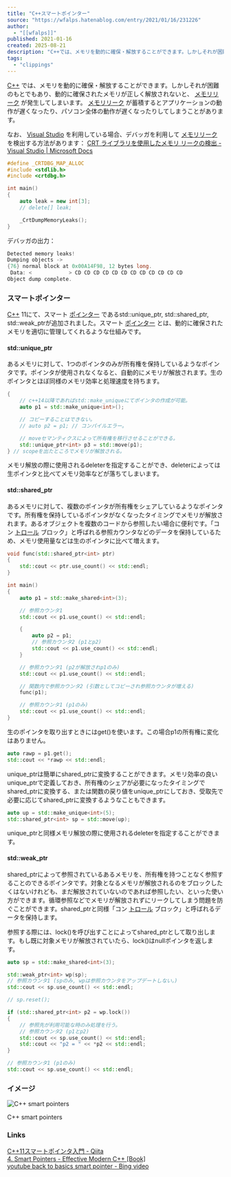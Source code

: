 ```yaml
---
title: "C++スマートポインター"
source: "https://wfalps.hatenablog.com/entry/2021/01/16/231226"
author:
  - "[[wfalps]]"
published: 2021-01-16
created: 2025-08-21
description: "C++では、メモリを動的に確保・解放することができます。しかしそれが困難のもとでもあり、動的に確保されたメモリが正しく解放されないと、メモリリークが発生してしまいます。メモリリークが蓄積するとアプリケーションの動作が遅くなったり、パソコン全体の動作が遅くなったりしてしまうことがあります。なお、Visual Studioを利用している場合、デバッガを利用してメモリリークを検出する方法があります： CRT ライブラリを使用したメモリ リークの検出 - Visual Studio | Microsoft Docs #define _CRTDBG_MAP_ALLOC #include <stdlib.…"
tags:
  - "clippings"
---
```

[C++](http://d.hatena.ne.jp/keyword/C%2B%2B) では、メモリを動的に確保・解放することができます。しかしそれが困難のもとでもあり、動的に確保されたメモリが正しく解放されないと、 [メモリリーク](http://d.hatena.ne.jp/keyword/%A5%E1%A5%E2%A5%EA%A5%EA%A1%BC%A5%AF) が発生してしまいます。 [メモリリーク](http://d.hatena.ne.jp/keyword/%A5%E1%A5%E2%A5%EA%A5%EA%A1%BC%A5%AF) が蓄積するとアプリケーションの動作が遅くなったり、パソコン全体の動作が遅くなったりしてしまうことがあります。

なお、 [Visual Studio](http://d.hatena.ne.jp/keyword/Visual%20Studio) を利用している場合、デバッガを利用して [メモリリーク](http://d.hatena.ne.jp/keyword/%A5%E1%A5%E2%A5%EA%A5%EA%A1%BC%A5%AF) を検出する方法があります： [CRT ライブラリを使用したメモリ リークの検出 - Visual Studio | Microsoft Docs](https://docs.microsoft.com/ja-jp/visualstudio/debugger/finding-memory-leaks-using-the-crt-library?view=vs-2019)  

```cpp
#define _CRTDBG_MAP_ALLOC
#include <stdlib.h>
#include <crtdbg.h>

int main()
{
    auto leak = new int[3];
    // delete[] leak;

    _CrtDumpMemoryLeaks();
}
```

デバッガの出力：

```cpp
Detected memory leaks!
Dumping objects ->
{76} normal block at 0x00A14F98, 12 bytes long.
 Data: <            > CD CD CD CD CD CD CD CD CD CD CD CD 
Object dump complete.
```

### スマートポインター

[C++](http://d.hatena.ne.jp/keyword/C%2B%2B) 11にて、スマート [ポインター](http://d.hatena.ne.jp/keyword/%A5%DD%A5%A4%A5%F3%A5%BF%A1%BC) であるstd::unique\_ptr, std::shared\_ptr, std::weak\_ptrが追加されました。スマート [ポインター](http://d.hatena.ne.jp/keyword/%A5%DD%A5%A4%A5%F3%A5%BF%A1%BC) とは、動的に確保されたメモリを適切に管理してくれるような仕組みです。

#### std::unique\_ptr

あるメモリに対して、1つのポインタのみが所有権を保持しているようなポインタです。ポインタが使用されなくなると、自動的にメモリが解放されます。生のポインタとほぼ同様のメモリ効率と処理速度を持ちます。

```cpp
{
    // c++14以降であればstd::make_uniqueにてポインタの作成が可能。
    auto p1 = std::make_unique<int>(); 

    // コピーすることはできない。
    // auto p2 = p1; // コンパイルエラー。

    // moveセマンティクスによって所有権を移行させることができる。
    std::unique_ptr<int> p3 = std::move(p1);
} // scopeを出たところでメモリが解放される。
```

メモリ解放の際に使用されるdeleterを指定することができ、deleterによっては生ポインタと比べてメモリ効率などが落ちてしまいます。

#### std::shared\_ptr

あるメモリに対して、複数のポインタが所有権をシェアしているようなポインタです。所有権を保持しているポインタがなくなったタイミングでメモリが解放されます。あるオブジェクトを複数のコードから参照したい場合に便利です。「コン [トロール](http://d.hatena.ne.jp/keyword/%A5%C8%A5%ED%A1%BC%A5%EB) ブロック」と呼ばれる参照カウンタなどのデータを保持しているため、メモリ使用量などは生のポインタに比べて増えます。

```cpp
void func(std::shared_ptr<int> ptr)
{
    std::cout << ptr.use_count() << std::endl;
}

int main()
{
    auto p1 = std::make_shared<int>(3);

    // 参照カウンタ1
    std::cout << p1.use_count() << std::endl;

    {
        auto p2 = p1;
        // 参照カウンタ2 (p1とp2)
        std::cout << p1.use_count() << std::endl; 
    }

    // 参照カウンタ1 (p2が解放されp1のみ)
    std::cout << p1.use_count() << std::endl; 

    // 関数内で参照カウンタ2 (引数としてコピーされ参照カウンタが増える)
    func(p1);  

    // 参照カウンタ1 (p1のみ)
    std::cout << p1.use_count() << std::endl; 
}
```

生のポインタを取り出すときにはget()を使います。この場合p1の所有権に変化はありません。

```cpp
auto rawp = p1.get();
std::cout << *rawp << std::endl;
```

unique\_ptrは簡単にshared\_ptrに変換することができます。メモリ効率の良いunique\_ptrで定義しておき、所有権のシェアが必要になったタイミングでshared\_ptrに変換する、または関数の戻り値をunique\_ptrにしておき、受取先で必要に応じてshared\_ptrに変換するようなこともできます。

```cpp
auto up = std::make_unique<int>(5);
std::shared_ptr<int> sp = std::move(up);
```

unique\_ptrと同様メモリ解放の際に使用されるdeleterを指定することができます。

#### std::weak\_ptr

shared\_ptrによって参照されているあるメモリを、所有権を持つことなく参照することのできるポインタです。対象となるメモリが解放されるのをブロックしたくはないけれども、まだ解放されていないのであれば参照したい、といった使い方ができます。循環参照などでメモリが解放されずにリークしてしまう問題を防ぐことができます。shared\_ptrと同様「コン [トロール](http://d.hatena.ne.jp/keyword/%A5%C8%A5%ED%A1%BC%A5%EB) ブロック」と呼ばれるデータを保持します。

参照する際には、lock()を呼び出すことによってshared\_ptrとして取り出します。もし既に対象メモリが解放されていたら、lock()はnullポインタを返します。

```cpp
auto sp = std::make_shared<int>(3);

std::weak_ptr<int> wp(sp);
// 参照カウンタ1 (spのみ, wpは参照カウンタをアップデートしない。)
std::cout << sp.use_count() << std::endl; 

// sp.reset();

if (std::shared_ptr<int> p2 = wp.lock())
{
    // 参照先が利用可能な時のみ処理を行う。
    // 参照カウンタ2 (p1とp2)
    std::cout << sp.use_count() << std::endl; 
    std::cout << "p2 = " << *p2 << std::endl;
}

// 参照カウンタ1 (p1のみ)
std::cout << sp.use_count() << std::endl;
```

### イメージ

![C++ smart pointers](https://cdn-ak.f.st-hatena.com/images/fotolife/w/wfalps/20210105/20210105234458.png)

C++ smart pointers

### Links

[C++11スマートポインタ入門 - Qiita](https://qiita.com/hmito/items/db3b14917120b285112f)  
[4\. Smart Pointers - Effective Modern C++ \[Book\]](https://www.oreilly.com/library/view/effective-modern-c/9781491908419/ch04.html)  
[youtube back to basics smart pointer - Bing video](https://www.bing.com/videos/search?view=detail&mid=8BDCC302AF5DEB6818F98BDCC302AF5DEB6818F9&q=youtube+back+to+basics+smart+pointer&shtp=GetUrl&shid=a82f7f7d-78eb-4e4d-9933-f27def995e4c&shtk=QmFjayB0byBCYXNpY3M6IFNtYXJ0IFBvaW50ZXJzIC0gUmFpbmVyIEdyaW1tIC0gQ3BwQ29uIDIwMjA%3D&shdk=aHR0cHM6Ly9jcHBjb24ub3JnLyBodHRwczovL2dpdGh1Yi5jb20vQ3BwQ29uL0NwcENvbjIwMjAvYmxvYi9tYWluL1ByZXNlbnRhdGlvbnMvYmFja190b19iYXNpY3Nfc21hcnRfcG9pbnRlcnMvYmFja190b19iYXNpY3Nfc21hcnRfcG9pbnRlcnNfX3JhaW5lcl9ncmltbV9fY3BwY29uXzIwMjAucGRmIC0tLSBGcm9tIHRoZSBsaWJyYXJ5J3MgcGVyc3BlY3RpdmUsIGFuIGVzc2VudGlhbCBmZWF0dXJlIGluIEMrKzExIHdhcyBzbWFydCBwb2ludGVycy4gU2luY2UgQysrMTEsIHdlIGhhdmUgZm91ciBkaWZmZXJlbnQgc21hcnQgcG9pbnRlcjogc3RkIC4uLg%3D%3D&shhk=Et9PNxR%2FrPOMXEwc4p3w4DBXADFMd4RjTAjhYJ1hx48%3D&form=VDSHOT&shth=OSH.YJMVekU7JtXOWpl%252FyxSd3g)